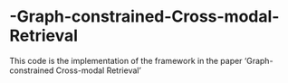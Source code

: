 # -Graph-constrained-Cross-modal-Retrieval
This code is the implementation of the framework in the paper ‘Graph-constrained Cross-modal Retrieval’

